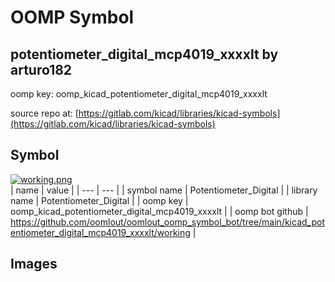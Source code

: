 # OOMP Symbol  
## potentiometer_digital_mcp4019_xxxxlt  by arturo182  
  
oomp key: oomp_kicad_potentiometer_digital_mcp4019_xxxxlt  
  
source repo at: [https://gitlab.com/kicad/libraries/kicad-symbols](https://gitlab.com/kicad/libraries/kicad-symbols)  
## Symbol  
  
[![working.png](working_600.png)](working.png)  
| name | value | 
| --- | --- | 
| symbol name | Potentiometer_Digital | 
| library name | Potentiometer_Digital | 
| oomp key | oomp_kicad_potentiometer_digital_mcp4019_xxxxlt | 
| oomp bot github | https://github.com/oomlout/oomlout_oomp_symbol_bot/tree/main/kicad_potentiometer_digital_mcp4019_xxxxlt/working | 
## Images  
